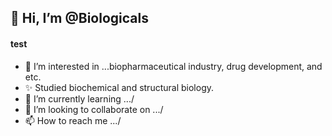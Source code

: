 ## 👋 Hi, I’m @Biologicals 
#### test
- 👀 I’m interested in ...biopharmaceutical industry, drug development, and etc. 
- ✨ Studied biochemical and structural biology. 
- 🌱 I’m currently learning .../
- 💞️ I’m looking to collaborate on .../
- 📫 How to reach me .../

<!---
Biologicals/Biologicals is a ✨ special ✨ repository because its `README.md` (this file) appears on your GitHub profile.
You can click the Preview link to take a look at your changes.
--->
